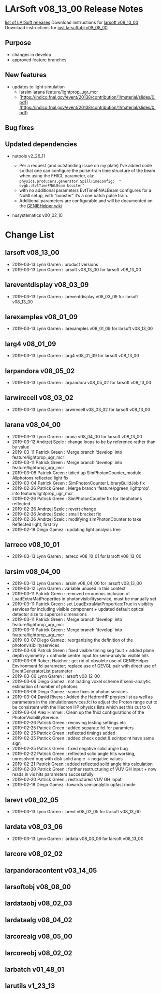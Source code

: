 LArSoft v08_13_00 Release Notes
======================================================================

[list of LArSoft releases](LArSoft_release_list)
Download instructions for [larsoft v08_13_00](http://scisoft.fnal.gov/scisoft/bundles/larsoft/v08_13_00/larsoft-v08_13_00.html)
Download instructions for [just larsoftobj v08_08_00](http://scisoft.fnal.gov/scisoft/bundles/larsoftobj/v08_08_00/larsoftobj-v08_08_00.html)

Purpose
--------------------

-   changes in develop
-   approved feature branches

New features
------------------------------

-   updates to light simulation
    -   larsim larana feature/lightprop_ugr_mcr
    -   [https://indico.fnal.gov/event/20138/contribution/1/material/slides/0.pdf](https://indico.fnal.gov/event/20138/contribution/1/material/slides/0.pdf)

Bug fixes
------------------------

Updated dependencies
----------------------------------------------

-   nutools v2_26_11
    -   Per a request (and outstanding issue on my plate) I’ve added code so that one can configure the pulse-train time structure of the beam when using the FHICL parameter, ala: `physics.producers.generator.SpillTimeConfig:  " evgb::EvtTimeFNALBeam booster"`
    -   with no additional parameters EvtTimeFNALBeam configures for a NuMI setup, with “booster” it’s a one batch pulse train.
    -   Additional parameters are configurable and will be documented on the [GENIEHelper wiki](https://cdcvs.fnal.gov/redmine/projects/nutools/wiki/GENIEHelper)

-   nusystematics v00_02_10

Change List
============================

larsoft v08_13_00
------------------------------------------

-   2019-03-13 Lynn Garren : product versions
-   2019-03-13 Lynn Garren : larsoft v08_13_00 for larsoft v08_13_00

lareventdisplay v08_03_09
----------------------------------------------------------

-   2019-03-13 Lynn Garren : lareventdisplay v08_03_09 for larsoft v08_13_00

larexamples v08_01_09
--------------------------------------------------

-   2019-03-13 Lynn Garren : larexamples v08_01_09 for larsoft v08_13_00

larg4 v08_01_09
--------------------------------------

-   2019-03-13 Lynn Garren : larg4 v08_01_09 for larsoft v08_13_00

larpandora v08_05_02
------------------------------------------------

-   2019-03-13 Lynn Garren : larpandora v08_05_02 for larsoft v08_13_00

larwirecell v08_03_02
--------------------------------------------------

-   2019-03-13 Lynn Garren : larwirecell v08_03_02 for larsoft v08_13_00

larana v08_04_00
----------------------------------------

-   2019-03-13 Lynn Garren : larana v08_04_00 for larsoft v08_13_00
-   2019-03-12 Andrzej Szelc : change loops to be by reference rather than by value
-   2019-03-11 Patrick Green : Merge branch ‘develop’ into feature/lightprop_ugr_mcr
-   2019-03-11 Patrick Green : Merge branch ‘develop’ into feature/lightprop_ugr_mcr
-   2019-03-08 Patrick Green : tidied up SimPhotonCounter_module Allphotons reflected light fix
-   2019-03-04 Patrick Green : SimPhotonCounter LibraryBuildJob fix
-   2019-02-26 Patrick Green : Merge branch ‘feature/pgreen_lightprop’ into feature/lightprop_ugr_mcr
-   2019-02-26 Patrick Green : SimPhotonCounter fix for litephotons reflected
-   2019-02-26 Andrzej Szelc : revert change
-   2019-02-26 Andrzej Szelc : small bracket fix
-   2019-02-26 Andrzej Szelc : modifying simPhotonCounter to take Reflected light, first try
-   2019-02-18 Diego Gamez : updating light analysis tree

larreco v08_10_01
------------------------------------------

-   2019-03-13 Lynn Garren : larreco v08_10_01 for larsoft v08_13_00

larsim v08_04_00
----------------------------------------

-   2019-03-13 Lynn Garren : larsim v08_04_00 for larsoft v08_13_00
-   2019-03-12 Lynn Garren : variable unused in this context
-   2019-03-11 Patrick Green : removed erroneous inclusion of LoadExtraMatProperties in photonvisibilityservice, must be manually set
-   2019-03-11 Patrick Green : set LoadExtraMatProperties:True in visibilty services for including visible component + updated default optical detector size to supercell dimensions
-   2019-03-11 Patrick Green : Merge branch ‘develop’ into feature/lightprop_ugr_mcr
-   2019-03-11 Patrick Green : Merge branch ‘develop’ into feature/lightprop_ugr_mcr
-   2019-03-07 Diego Gamez : reorganizing the definition of the photonvisibilityservices
-   2019-03-06 Patrick Green : fixed visible timing seg fault + added plane depth symmetry + cathode centre input for semi-analytic visible hits
-   2019-03-06 Robert Hatcher : get rid of obsolete use of GENIEHelper Environment fcl parameter; replace use of GEVGL pair with direct use of EventGeneratorList parameter
-   2019-03-06 Lynn Garren : larsoft v08_12_00
-   2019-03-06 Diego Gamez : not loading voxel scheme if semi-analytic estimation of number of photons
-   2019-03-06 Diego Gamez : some fixes in photon services
-   2019-03-04 David Rivera : Added the HadronHP physics list as well as parameters in the simulationservices.fcl to adjust the Proton range cut to be consistent with the Hadron HP physics lists which set this cut to 0.
-   2019-03-04 Alex Himmel : Clean up the fhicl configurations of the PhotonVisibilityService.
-   2019-02-26 Patrick Green : removing testing settings etc
-   2019-02-25 Patrick Green : added separate fcl for paramters
-   2019-02-25 Patrick Green : reflected timings added
-   2019-02-25 Patrick Green : added check opdet & scintpoint have same sign
-   2019-02-25 Patrick Green : fixed negative solid angle bug
-   2019-02-22 Patrick Green : reflected solid angle hits working, unresolved bug with disk solid angle -\> negative values
-   2019-02-21 Patrick Green : added reflected solid angle hits calculation
-   2019-02-20 Patrick Green : further restructuring of VUV GH input + now reads in vis hits parameters successfully
-   2019-02-20 Patrick Green : restructured VUV GH input
-   2019-02-18 Diego Gamez : towards semianalytic opfast mode

larevt v08_02_05
----------------------------------------

-   2019-03-13 Lynn Garren : larevt v08_02_05 for larsoft v08_13_00

lardata v08_03_06
------------------------------------------

-   2019-03-13 Lynn Garren : lardata v08_03_06 for larsoft v08_13_00

larcore v08_02_02
------------------------------------------

larpandoracontent v03_14_05
--------------------------------------------------------------

larsoftobj v08_08_00
------------------------------------------------

lardataobj v08_02_03
------------------------------------------------

lardataalg v08_04_02
------------------------------------------------

larcorealg v08_05_00
------------------------------------------------

larcoreobj v08_02_02
------------------------------------------------

larbatch v01_48_01
--------------------------------------------

larutils v1_23_13
------------------------------------------
